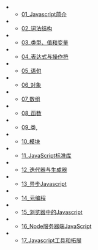 * - [01_Javascript简介](/JavaScript权威指南/01_Javascript简介/index.md)
* - [02_词法结构](/JavaScript权威指南/02_词法结构/index.md)
* - [03_类型、值和变量](/JavaScript权威指南/03_类型、值和变量/index.md)
* - [04_表达式与操作符](/JavaScript权威指南/04_表达式与操作符/index.md)
* - [05_语句](/JavaScript权威指南/05_语句/index.md)
* - [06_对象](/JavaScript权威指南/06_对象/index.md)
* - [07_数组](/JavaScript权威指南/07_数组/index.md)
* - [08_函数](/JavaScript权威指南/08_函数/index.md)
* - [09_类,](/JavaScript权威指南/09_类,/index.md)
* - [10_模块](/JavaScript权威指南/10_模块/index.md)
* - [11_JavaScript标准库](/JavaScript权威指南/11_JavaScript标准库/index.md)
* - [12_迭代器与生成器](/JavaScript权威指南/12_迭代器与生成器/index.md)
* - [13_异步Javascript](/JavaScript权威指南/13_异步Javascript/index.md)
* - [14_元编程](/JavaScript权威指南/14_元编程/index.md)
* - [15_浏览器中的Javascript](/JavaScript权威指南/15_浏览器中的Javascript/index.md)
* - [16_Node服务器端JavaScript](/JavaScript权威指南/16_Node服务器端JavaScript/index.md)
* - [17_Javascript工具和拓展](/JavaScript权威指南/17_Javascript工具和拓展/index.md)